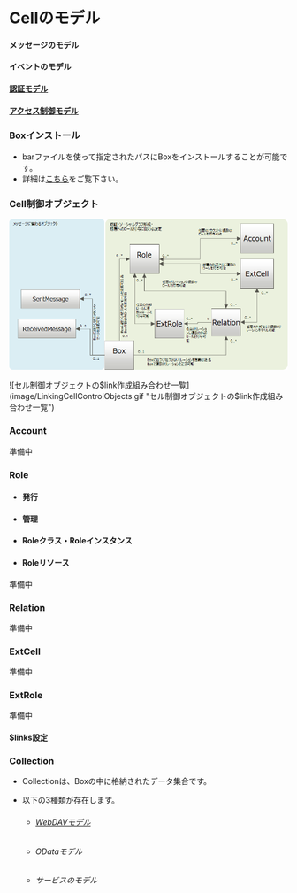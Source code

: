 # Cellのモデル

#### メッセージのモデル

#### イベントのモデル

#### [認証モデル](./003_Auth.html)

#### [アクセス制御モデル](./002_Access_Control.html)


### Boxインストール
* barファイルを使って指定されたパスにBoxをインストールすることが可能です。
* 詳細は[こちら](../apiref/current/007_Box_install.md)をご覧下さい。

### Cell制御オブジェクト
![Cell制御オブジェクトE-R図](image/cell_ctrl_obj.png "Cell制御オブジェクトE-R図")

![セル制御オブジェクトの$link作成組み合わせ一覧](image/LinkingCellControlObjects.gif "セル制御オブジェクトの$link作成組み合わせ一覧")

### Account
準備中

### Role
* #### 発行
* #### 管理
* #### Roleクラス・Roleインスタンス
* #### Roleリソース

準備中

### Relation
準備中

### ExtCell
準備中

### ExtRole
準備中

#### $links設定


### Collection
* Collectionは、Boxの中に格納されたデータ集合です。
* 以下の3種類が存在します。

	* ###### [WebDAVモデル](./007_WebDAV_model.html)
	* ###### ODataモデル
	* ###### サービスのモデル


